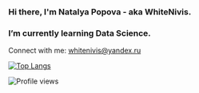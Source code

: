 ### Hi there, I'm Natalya Popova - aka WhiteNivis.
### I’m currently learning Data Science.

Connect with me: whitenivis@yandex.ru


[![Top Langs](https://github-readme-stats.vercel.app/api/top-langs/?username=whitenivis)](https://github.com/anuraghazra/github-readme-stats)

![Profile views](https://gpvc.arturio.dev/whitenivis) 

